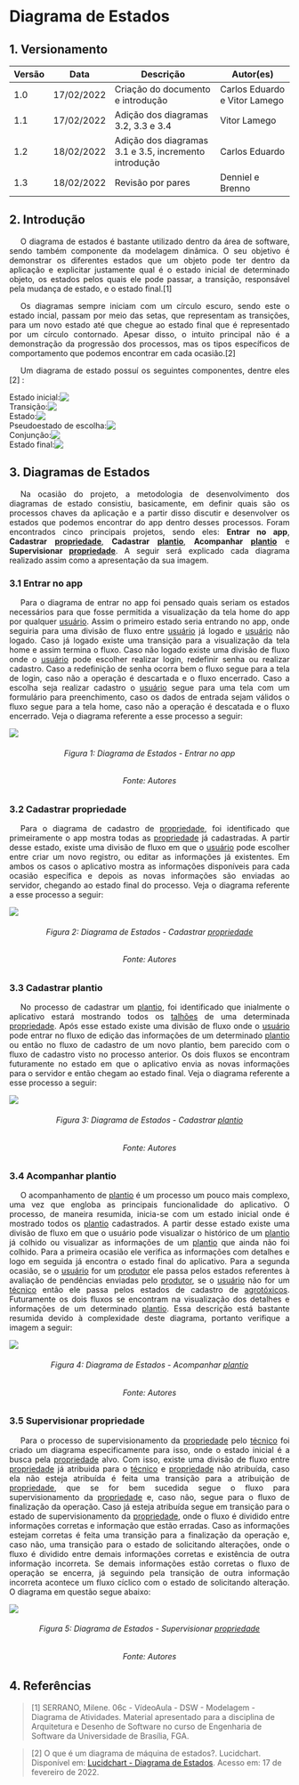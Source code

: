 # Diagrama de Estados

## 1. Versionamento

| Versão | Data       | Descrição                         | Autor(es)                   |
| ------ | ---------- | --------------------------------- | --------------------------- |
| 1.0    | 17/02/2022 | Criação do documento e introdução | Carlos Eduardo e Vitor Lamego |
| 1.1    | 17/02/2022 | Adição dos diagramas 3.2, 3.3 e 3.4 | Vitor Lamego |
| 1.2    | 18/02/2022 | Adição dos diagramas 3.1 e 3.5, incremento introdução | Carlos Eduardo |
| 1.3    | 18/02/2022 | Revisão por pares                 | Denniel e Brenno |


## 2. Introdução

<p align="justify" style="text-indent: 20px">O diagrama de estados é bastante utilizado dentro da área de software, sendo também componente da modelagem dinâmica. O seu objetivo é demonstrar os diferentes estados que um objeto pode ter dentro da aplicação e explicitar justamente qual é o estado inicial de determinado objeto, os estados pelos quais ele pode passar, a transição, responsável pela mudança de estado, e o estado final.[1]</p>

<p align="justify" style="text-indent: 20px">Os diagramas sempre iniciam com um círculo escuro, sendo este o estado incial, passam por meio das setas, que representam as transições, para um novo estado até que chegue ao estado final que é representado por um círculo contornado. Apesar disso, o intuito principal não é a demonstração da progressão dos processos, mas os tipos específicos de comportamento que podemos encontrar em cada ocasião.[2]</p>

<p align="justify" style="text-indent: 20px">Um diagrama de estado possuí os seguintes componentes, dentre eles [2] :</p>

<div style="display: flex;align-items: center;">
Estado inicial:
<img src="../../../assets/modelagem/dinamica/diagrama_estados/inicio.svg">
</div>

<div style="display: flex;align-items: center;">
Transição:
<img src="../../../assets/modelagem/dinamica/diagrama_estados/transicao.svg">
</div>

<div style="display: flex;align-items: center;">
Estado:
<img src="../../../assets/modelagem/dinamica/diagrama_estados/estado.svg">
</div>

<div style="display: flex;align-items: center;">
Pseudoestado de escolha:
<img src="../../../assets/modelagem/dinamica/diagrama_estados/pseudo_estado.svg">
</div>

<div style="display: flex;align-items: center;">
Conjunção:
<img src="../../../assets/modelagem/dinamica/diagrama_estados/conjunção.svg">
</div>

<div style="display: flex;align-items: center;">
Estado final:
<img src="../../../assets/modelagem/dinamica/diagrama_estados/fim.svg">
</div>

## 3. Diagramas de Estados

<p align="justify" style="text-indent: 20px">Na ocasião do projeto, a metodologia de desenvolvimento dos diagramas de estado consistiu, basicamente, em definir quais são os processos chaves da aplicação e a partir disso discutir e desenvolver os estados que podemos encontrar do app dentro desses processos. Foram encontrados cinco principais projetos, sendo eles: <b>Entrar no app</b>, <b>Cadastrar <a href="/requisitos/modelagem/lexicos#propriedade">propriedade</a></b>, <b>Cadastrar <a href="/requisitos/modelagem/lexicos#plantio">plantio</a></b>, <b>Acompanhar <a href="/requisitos/modelagem/lexicos#plantio">plantio</a></b> e <b>Supervisionar <a href="/requisitos/modelagem/lexicos#propriedade">propriedade</a></b>. A seguir será explicado cada diagrama realizado assim como a apresentação da sua imagem.</p>


### 3.1 Entrar no app

<p align="justify" style="text-indent: 20px">Para o diagrama de entrar no app foi pensado quais seriam os estados necessários para que fosse permitida a visualização da tela home do app por qualquer <a href="/requisitos/modelagem/lexicos#usuario">usuário</a>. Assim o primeiro estado seria entrando no app, onde seguiria para uma divisão de fluxo entre <a href="/requisitos/modelagem/lexicos#usuario">usuário</a> já logado e <a href="/requisitos/modelagem/lexicos#usuario">usuário</a> não logado. Caso já logado existe uma transição para a visualização da tela home e assim termina o fluxo. Caso não logado existe uma divisão de fluxo onde o <a href="/requisitos/modelagem/lexicos#usuario">usuário</a> pode escolher realizar login, redefinir senha ou realizar cadastro. Caso a redefinição de senha ocorra bem o fluxo segue para a tela de login, caso não a operação é descartada e o fluxo encerrado. Caso a escolha seja realizar cadastro o <a href="/requisitos/modelagem/lexicos#usuario">usuário</a> segue para uma tela com um formulário para preenchimento, caso os dados de entrada sejam válidos o fluxo segue para a tela home, caso não a operação é descatada e o fluxo encerrado. Veja o diagrama referente a esse processo a seguir:</p>

<img src="../../../assets/modelagem/dinamica/diagrama_estados/entrar_app.svg" class="zoom"> 
<h6 align = "center">Figura 1: Diagrama de Estados - Entrar no app</h6>
<h6 align = "center">Fonte: Autores</h6>

### 3.2 Cadastrar propriedade

<p align="justify" style="text-indent: 20px">Para o diagrama de cadastro de <a href="/requisitos/modelagem/lexicos#propriedade">propriedade</a>, foi identificado que primeiramente o app mostra todas as <a href="/requisitos/modelagem/lexicos#propriedade">propriedade</a> já cadastradas. A partir desse estado, existe uma divisão de fluxo em que o <a href="/requisitos/modelagem/lexicos#usuario">usuário</a> pode escolher entre criar um novo registro, ou editar as informações já existentes. Em ambos os casos o aplicativo mostra as informações disponíveis para cada ocasião específica e depois as novas informações são enviadas ao servidor, chegando ao estado final do processo. Veja o diagrama referente a esse processo a seguir:</p>

<img src="../../../assets/modelagem/dinamica/diagrama_estados/cadastrar_propriedade.svg" class="zoom">
<h6 align = "center">Figura 2: Diagrama de Estados - Cadastrar <a href="/requisitos/modelagem/lexicos#propriedade">propriedade</a></h6>
<h6 align = "center">Fonte: Autores</h6>

### 3.3 Cadastrar plantio

<p align="justify" style="text-indent: 20px">No processo de cadastrar um <a href="/requisitos/modelagem/lexicos#plantio">plantio</a>, foi identificado que inialmente o aplicativo estará mostrando todos os <a href="/requisitos/modelagem/lexicos#talhoes">talhões</a> de uma determinada <a href="/requisitos/modelagem/lexicos#propriedade">propriedade</a>. Após esse estado existe uma divisão de fluxo onde o <a href="/requisitos/modelagem/lexicos#usuario">usuário</a> pode entrar no fluxo de edição das informações de um determinado <a href="/requisitos/modelagem/lexicos#plantio">plantio</a> ou então no fluxo de cadastro de um novo plantio, bem parecido com o fluxo de cadastro visto no processo anterior. Os dois fluxos se encontram futuramente no estado em que o aplicativo envia as novas informações para o servidor e então chegam ao estado final. Veja o diagrama referente a esse processo a seguir: </p>

<img src="../../../assets/modelagem/dinamica/diagrama_estados/cadastrar_plantio.svg" class="zoom">
</center>
<h6 align = "center">Figura 3: Diagrama de Estados - Cadastrar <a href="/requisitos/modelagem/lexicos#plantio">plantio</a></h6>
<h6 align = "center">Fonte: Autores</h6>

### 3.4 Acompanhar plantio

<p align="justify" style="text-indent: 20px">O acompanhamento de <a href="/requisitos/modelagem/lexicos#plantio">plantio</a> é um processo um pouco mais complexo, uma vez que engloba as principais funcionalidade do aplicativo. O processo, de maneira resumida, inicia-se com um estado inicial onde é mostrado todos os <a href="/requisitos/modelagem/lexicos#plantio">plantio</a> cadastrados. A partir desse estado existe uma divisão de fluxo em que o usuário pode visualizar o histórico de um <a href="/requisitos/modelagem/lexicos#plantio">plantio</a> já colhido ou visualizar as informações de um <a href="/requisitos/modelagem/lexicos#plantio">plantio</a> que ainda não foi colhido. Para a primeira ocasião ele verifica as informações com detalhes e logo em seguida já encontra o estado final do aplicativo. Para a segunda ocasião, se o <a href="/requisitos/modelagem/lexicos#usuario">usuário</a> for um <a href="/requisitos/modelagem/lexicos#produtor">produtor</a> ele passa pelos estados referentes à avaliação de pendências enviadas pelo <a href="/requisitos/modelagem/lexicos#produtor">produtor</a>, se o <a href="/requisitos/modelagem/lexicos#usuario">usuário</a> não for um <a href="/requisitos/modelagem/lexicos#tecnico">técnico</a> então ele passa pelos estados de cadastro de <a href="/requisitos/modelagem/lexicos#agrotoxicos">agrotóxicos</a>. Futuramente os dois fluxos se encontram na visualização dos detalhes e informações de um determinado <a href="/requisitos/modelagem/lexicos#plantio">plantio</a>. Essa descrição está bastante resumida devido à complexidade deste diagrama, portanto verifique a imagem a seguir: </p>

<img src="../../../assets/modelagem/dinamica/diagrama_estados/acompanhar_plantio.svg" class="zoom">
</center>
<h6 align = "center">Figura 4: Diagrama de Estados - Acompanhar <a href="/requisitos/modelagem/lexicos#plantio">plantio</a></h6>
<h6 align = "center">Fonte: Autores</h6>

### 3.5 Supervisionar propriedade

<p align="justify" style="text-indent: 20px">Para o processo de supervisionamento da <a href="/requisitos/modelagem/lexicos#propriedade">propriedade</a> pelo <a href="/requisitos/modelagem/lexicos#tecnico">técnico</a> foi criado um diagrama especificamente para isso, onde o estado inicial é a busca pela <a href="/requisitos/modelagem/lexicos#propriedade">propriedade</a> alvo. Com isso, existe uma divisão de fluxo entre <a href="/requisitos/modelagem/lexicos#propriedade">propriedade</a> já atribuida para o <a href="/requisitos/modelagem/lexicos#tecnico">técnico</a> e <a href="/requisitos/modelagem/lexicos#propriedade">propriedade</a> não atribuída, caso ela não esteja atribuída é feita uma transição para a atribuição de <a href="/requisitos/modelagem/lexicos#propriedade">propriedade</a>, que se for bem sucedida segue o fluxo para supervisionamento da <a href="/requisitos/modelagem/lexicos#propriedade">propriedade</a> e, caso não, segue para o fluxo de finalização da operação. Caso já esteja atribuída segue em transição para o estado de supervisionamento da <a href="/requisitos/modelagem/lexicos#propriedade">propriedade</a>, onde o fluxo é dividido entre informações corretas e informação que estão erradas. Caso as informações estejam corretas é feita uma transição para a finalização da operação e, caso não, uma transição para o estado de solicitando alterações, onde o fluxo é dividido entre demais informações corretas e existência de outra informação incorreta. Se demais informações estão corretas o fluxo de operação se encerra, já seguindo pela transição de outra informação incorreta acontece um fluxo cíclico com o estado de solicitando alteração. O diagrama em questão segue abaixo:</p>


<img src="../../../assets/modelagem/dinamica/diagrama_estados/supervisionar_propriedade.svg" class="zoom">
<center>
<h6 align = "center">Figura 5: Diagrama de Estados - Supervisionar <a href="/requisitos/modelagem/lexicos#propriedade">propriedade</a></h6>
<h6 align = "center">Fonte: Autores</h6>
</center>


## 4. Referências

> [1] SERRANO, Milene. 06c - VídeoAula - DSW - Modelagem - Diagrama de Atividades. Material apresentado para a disciplina de Arquitetura e Desenho de Software no curso de Engenharia de Software da Universidade de Brasília, FGA.

> [2] O que é um diagrama de máquina de estados?. Lucidchart. Disponível em: <a href="https://www.lucidchart.com/pages/pt/o-que-e-diagrama-de-maquina-de-estados-uml">Lucidchart - Diagrama de Estados</a>. Acesso em: 17 de fevereiro de 2022.



